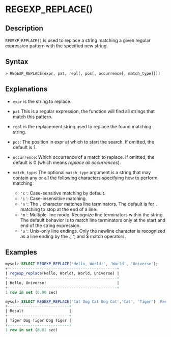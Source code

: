 # **REGEXP_REPLACE()**

## **Description**

`REGEXP_REPLACE()` is used to replace a string matching a given regular expression pattern with the specified new string.

## **Syntax**

```
> REGEXP_REPLACE(expr, pat, repl[, pos[, occurrence[, match_type]]])
```

## Explanations

- `expr` is the string to replace.

- `pat` This is a regular expression, the function will find all strings that match this pattern.

- `repl` is the replacement string used to replace the found matching string.

- `pos`: The position in expr at which to start the search. If omitted, the default is 1.

- `occurrence`: Which occurrence of a match to replace. If omitted, the default is 0 (which means *replace all occurrences*).

- `match_type`: The optional `match_type` argument is a string that may contain any or all the following characters specifying how to perform matching:

    + `'c'`: Case-sensitive matching by default.
    + `'i'`: Case-insensitive matching.
    + `'n'`: The `.` character matches line terminators. The default is for `.` matching to stop at the end of a line.
    + `'m'`: Multiple-line mode. Recognize line terminators within the string. The default behavior is to match line terminators only at the start and end of the string expression.
    + `'u'`: Unix-only line endings. Only the newline character is recognized as a line ending by the ., ^, and $ match operators.

## **Examples**

```SQL
mysql> SELECT REGEXP_REPLACE('Hello, World!', 'World', 'Universe');
+------------------------------------------------+
| regexp_replace(Hello, World!, World, Universe) |
+------------------------------------------------+
| Hello, Universe!                               |
+------------------------------------------------+
1 row in set (0.00 sec)

mysql> SELECT REGEXP_REPLACE('Cat Dog Cat Dog Cat','Cat', 'Tiger') 'Result';
+---------------------------+
| Result                    |
+---------------------------+
| Tiger Dog Tiger Dog Tiger |
+---------------------------+
1 row in set (0.01 sec)
```
